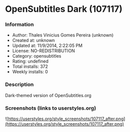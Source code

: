 # OpenSubtitles Dark (107117)

### Information
- Author: Thales Vinicius Gomes Pereira (unknown)
- Created at: unknown
- Updated at: 11/9/2014, 2:22:05 PM
- License: NO-REDISTRIBUTION
- Category: opensubtitles
- Rating: undefined
- Total installs: 372
- Weekly installs: 0


### Description
Dark-themed version of OpenSubtitles.org


### Screenshots (links to userstyles.org)
![https://userstyles.org/style_screenshots/107117_after.png](https://userstyles.org/style_screenshots/107117_after.png)


